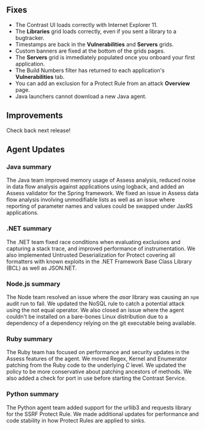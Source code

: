 <!--
title: "Contrast 3.6.1 - February 2019"
description: "Contrast 3.6.1 February 2019"
tags: "3.6.1 February Release Notes"
-->


## Fixes

* The Contrast UI loads correctly with Internet Explorer 11. 
* The **Libraries** grid loads correctly, even if you sent a library to a bugtracker.
* Timestamps are back in the **Vulnerabilities** and **Servers** grids.
* Custom banners are fixed at the bottom of the grids pages.
* The **Servers** grid is immediately populated once you onboard your first application.
* The Build Numbers filter has returned to each application's **Vulnerabilities** tab.
* You can add an exclusion for a Protect Rule from an attack **Overview** page.
* Java launchers cannot download a new Java agent.

## Improvements

Check back next release!

## Agent Updates

### Java summary 

The Java team improved memory usage of Assess analysis, reduced noise in data flow analysis against applications using logback, and added an Assess validator for the Spring framework. We fixed an issue in Assess data flow analysis involving unmodifiable lists as well as an issue where reporting of parameter names and values could be swapped under JaxRS applications. 

### .NET summary 

The .NET team fixed race conditions when evaluating exclusions and capturing a stack trace, and improved performance of instrumentation. We also implemented Untrusted Deserialization for Protect covering all formatters with known exploits in the .NET Framework Base Class Library (BCL) as well as JSON.NET.

### Node.js summary 

The Node team resolved an issue where the *asar* library was causing an `npm` audit run to fail. We updated the NoSQL rule to catch a potential attack using the not equal operator. We also closed an issue where the agent couldn't be installed on a bare-bones Linux distribution due to a dependency of a dependency relying on the git executable being available.

### Ruby summary 

The Ruby team has focused on performance and security updates in the Assess features of the agent. We moved Regex, Kernel and Enumerator patching from the Ruby code to the underlying *C* level. We updated the policy to be more conservative about patching ancestors of methods. We also added a check for port in use before starting the Contrast Service.

### Python summary

The Python agent team added support for the urllib3 and requests library for the SSRF Protect Rule. We made additional updates for performance and code stability in how Protect Rules are applied to sinks.

